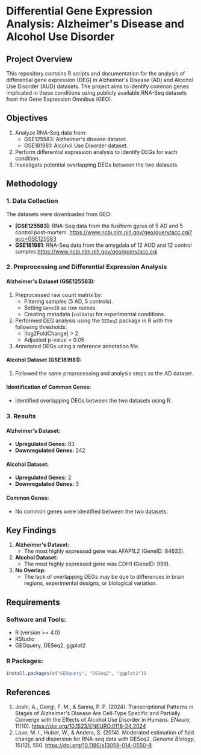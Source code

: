 # Differential Gene Expression Analysis: Alzheimer's Disease and Alcohol Use Disorder

## Project Overview
This repository contains R scripts and documentation for the analysis of differential gene expression (DEG) in Alzheimer's Disease (AD) and Alcohol Use Disorder (AUD) datasets. The project aims to identify common genes implicated in these conditions using publicly available RNA-Seq datasets from the Gene Expression Omnibus (GEO).

## Objectives
1. Analyze RNA-Seq data from:
   - GSE125583: Alzheimer's disease dataset.
   - GSE181981: Alcohol Use Disorder dataset.
2. Perform differential expression analysis to identify DEGs for each condition.
3. Investigate potential overlapping DEGs between the two datasets.

## Methodology
### 1. Data Collection
The datasets were downloaded from GEO:
- **[GSE125583]**: RNA-Seq data from the fusiform gyrus of 5 AD and 5 control post-mortem. https://www.ncbi.nlm.nih.gov/geo/query/acc.cgi?acc=GSE125583
- **GSE181981**: RNA-Seq data from the amygdala of 12 AUD and 12 control samples.https://www.ncbi.nlm.nih.gov/geo/query/acc.cgi

### 2. Preprocessing and Differential Expression Analysis
#### Alzheimer's Dataset (GSE125583):
1. Preprocessed raw count matrix by:
   - Filtering samples (5 AD, 5 controls).
   - Setting `GeneID` as row names.
   - Creating metadata (`colData`) for experimental conditions.
2. Performed DEG analysis using the `DESeq2` package in R with the following thresholds:
   - |log2FoldChange| > 2
   - Adjusted p-value < 0.05
3. Annotated DEGs using a reference annotation file.

#### Alcohol Dataset (GSE181981):
1. Followed the same preprocessing and analysis steps as the AD dataset.

#### Identification of Common Genes:
- Identified overlapping DEGs between the two datasets using R.

### 3. Results
#### Alzheimer's Dataset:
- **Upregulated Genes:** 83
- **Downregulated Genes:** 242

#### Alcohol Dataset:
- **Upregulated Genes:** 2
- **Downregulated Genes:** 3

#### Common Genes:
- No common genes were identified between the two datasets.

## Key Findings
1. **Alzheimer's Dataset:**
   - The most highly expressed gene was AFAP1L2 (GeneID: 84632).
2. **Alcohol Dataset:**
   - The most highly expressed gene was CDH1 (GeneID: 999).
3. **No Overlap:**
   - The lack of overlapping DEGs may be due to differences in brain regions, experimental designs, or biological variation.

## Requirements
### Software and Tools:
- R (version >= 4.0)
- RStudio
- GEOquery, DESeq2, ggplot2

### R Packages:
```r
install.packages(c("GEOquery", "DESeq2", "ggplot2"))
```


## References
1. Joshi, A., Giorgi, F. M., & Sanna, P. P. (2024). Transcriptional Patterns in Stages of Alzheimer's Disease Are Cell-Type Specific and Partially Converge with the Effects of Alcohol Use Disorder in Humans. *ENeuro*, 11(10). https://doi.org/10.1523/ENEURO.0118-24.2024
2. Love, M. I., Huber, W., & Anders, S. (2014). Moderated estimation of fold change and dispersion for RNA-seq data with DESeq2. *Genome Biology*, 15(12), 550. https://doi.org/10.1186/s13059-014-0550-8


